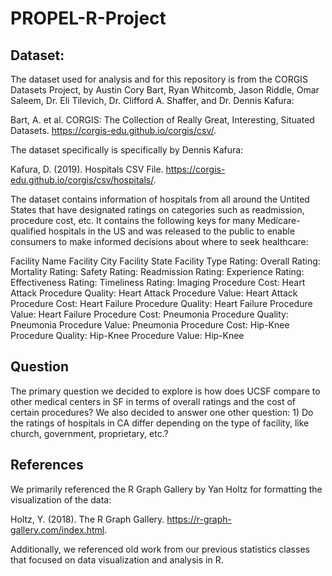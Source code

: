 # PROPEL-R-Project
## Dataset:
The dataset used for analysis and for this repository is from the CORGIS Datasets Project, by Austin Cory Bart, Ryan Whitcomb, Jason Riddle, Omar Saleem, Dr. Eli Tilevich, Dr. Clifford A. Shaffer, and Dr. Dennis Kafura:

Bart, A. et al. CORGIS: The Collection of Really Great, Interesting, Situated Datasets. https://corgis-edu.github.io/corgis/csv/.

The dataset specifically is specifically by Dennis Kafura:

Kafura, D. (2019). Hospitals CSV File. https://corgis-edu.github.io/corgis/csv/hospitals/.

The dataset contains information of hospitals from all around the Untited States that have designated ratings on categories such as readmission, procedure cost, etc. It contains the following keys for many Medicare-qualified hospitals in the US and was released to the public to enable consumers to make informed decisions about where to seek healthcare:

Facility Name
Facility City
Facility State
Facility Type
Rating: Overall
Rating: Mortality
Rating: Safety
Rating: Readmission
Rating: Experience
Rating: Effectiveness
Rating: Timeliness
Rating: Imaging
Procedure Cost: Heart Attack
Procedure Quality: Heart Attack
Procedure Value: Heart Attack
Procedure Cost: Heart Failure
Procedure Quality: Heart Failure
Procedure Value: Heart Failure
Procedure Cost: Pneumonia
Procedure Quality: Pneumonia
Procedure Value: Pneumonia
Procedure Cost: Hip-Knee
Procedure Quality: Hip-Knee
Procedure Value: Hip-Knee

## Question
The primary question we decided to explore is how does UCSF compare to other medical centers in SF in terms of overall ratings and the cost of certain procedures? We also decided to answer one other question: 1) Do the ratings of hospitals in CA differ depending on the type of facility, like church, government, proprietary, etc.? 

## References
We primarily referenced the R Graph Gallery by Yan Holtz for formatting the visualization of the data:

Holtz, Y. (2018). The R Graph Gallery. https://r-graph-gallery.com/index.html.

Additionally, we referenced old work from our previous statistics classes that focused on data visualization and analysis in R.
